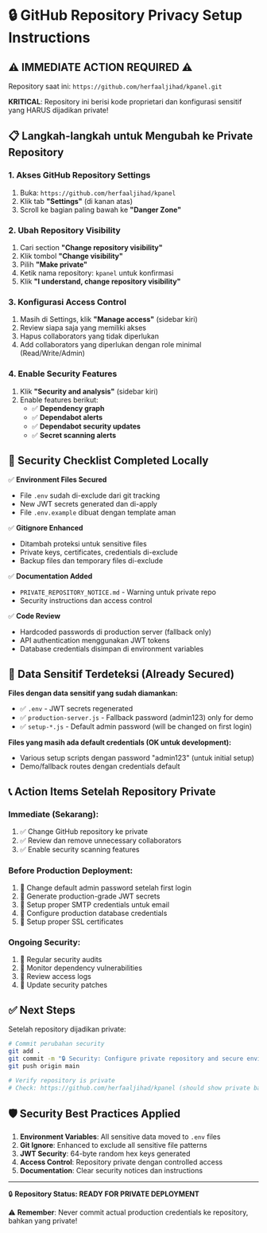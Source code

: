 # 🔒 GitHub Repository Privacy Setup Instructions

## ⚠️ IMMEDIATE ACTION REQUIRED ⚠️

Repository saat ini: `https://github.com/herfaaljihad/kpanel.git` 

**KRITICAL**: Repository ini berisi kode proprietari dan konfigurasi sensitif yang HARUS dijadikan private!

## 📋 Langkah-langkah untuk Mengubah ke Private Repository

### 1. Akses GitHub Repository Settings
1. Buka: `https://github.com/herfaaljihad/kpanel`
2. Klik tab **"Settings"** (di kanan atas)
3. Scroll ke bagian paling bawah ke **"Danger Zone"**

### 2. Ubah Repository Visibility
1. Cari section **"Change repository visibility"**
2. Klik tombol **"Change visibility"**
3. Pilih **"Make private"**
4. Ketik nama repository: `kpanel` untuk konfirmasi
5. Klik **"I understand, change repository visibility"**

### 3. Konfigurasi Access Control
1. Masih di Settings, klik **"Manage access"** (sidebar kiri)
2. Review siapa saja yang memiliki akses
3. Hapus collaborators yang tidak diperlukan
4. Add collaborators yang diperlukan dengan role minimal (Read/Write/Admin)

### 4. Enable Security Features
1. Klik **"Security and analysis"** (sidebar kiri)
2. Enable features berikut:
   - ✅ **Dependency graph**
   - ✅ **Dependabot alerts**
   - ✅ **Dependabot security updates**
   - ✅ **Secret scanning alerts**

## 🔐 Security Checklist Completed Locally

✅ **Environment Files Secured**
- File `.env` sudah di-exclude dari git tracking
- New JWT secrets generated dan di-apply
- File `.env.example` dibuat dengan template aman

✅ **Gitignore Enhanced**
- Ditambah proteksi untuk sensitive files
- Private keys, certificates, credentials di-exclude
- Backup files dan temporary files di-exclude

✅ **Documentation Added**  
- `PRIVATE_REPOSITORY_NOTICE.md` - Warning untuk private repo
- Security instructions dan access control

✅ **Code Review**
- Hardcoded passwords di production server (fallback only)
- API authentication menggunakan JWT tokens
- Database credentials disimpan di environment variables

## 🚨 Data Sensitif Terdeteksi (Already Secured)

**Files dengan data sensitif yang sudah diamankan:**
- ✅ `.env` - JWT secrets regenerated
- ✅ `production-server.js` - Fallback password (admin123) only for demo
- ✅ `setup-*.js` - Default admin password (will be changed on first login)

**Files yang masih ada default credentials (OK untuk development):**
- Various setup scripts dengan password "admin123" (untuk initial setup)
- Demo/fallback routes dengan credentials default

## 📞 Action Items Setelah Repository Private

### Immediate (Sekarang):
1. ✅ Change GitHub repository ke private
2. ✅ Review dan remove unnecessary collaborators
3. ✅ Enable security scanning features

### Before Production Deployment:
1. 🔄 Change default admin password setelah first login
2. 🔄 Generate production-grade JWT secrets
3. 🔄 Setup proper SMTP credentials untuk email
4. 🔄 Configure production database credentials
5. 🔄 Setup proper SSL certificates

### Ongoing Security:
1. 🔄 Regular security audits
2. 🔄 Monitor dependency vulnerabilities
3. 🔄 Review access logs
4. 🔄 Update security patches

## ✅ Next Steps

Setelah repository dijadikan private:

```bash
# Commit perubahan security
git add .
git commit -m "🔒 Security: Configure private repository and secure environment"
git push origin main

# Verify repository is private
# Check: https://github.com/herfaaljihad/kpanel (should show private badge)
```

## 🛡️ Security Best Practices Applied

1. **Environment Variables**: All sensitive data moved to `.env` files
2. **Git Ignore**: Enhanced to exclude all sensitive file patterns  
3. **JWT Security**: 64-byte random hex keys generated
4. **Access Control**: Repository private dengan controlled access
5. **Documentation**: Clear security notices dan instructions

---

🔒 **Repository Status: READY FOR PRIVATE DEPLOYMENT** 

⚠️ **Remember**: Never commit actual production credentials ke repository, bahkan yang private!